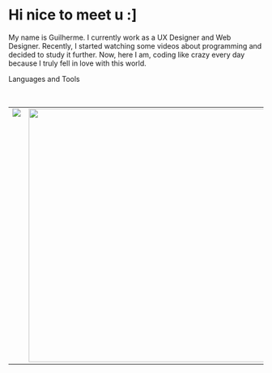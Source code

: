 <h1 align="left">Hi nice to meet u :]</h1>

<p align="left">
    My name is Guilherme. I currently work as a UX Designer and Web Designer. 
    Recently, I started watching some videos about programming and decided to study it further. 
    Now, here I am, coding like crazy every day because I truly fell in love with this world.
</p>

Languages and Tools

<table>
  <tr valign="top">
    <td>
      <a href="https://skillicons.dev">
        <img src="https://skillicons.dev/icons?i=py,html,css,flask,figma,git,github"/>
      </a>
    </td>
    <td>
      <img src="https://i.imgur.com/leZOdBP.gif" width="500"/>
    </td>
  </tr>
</table>
